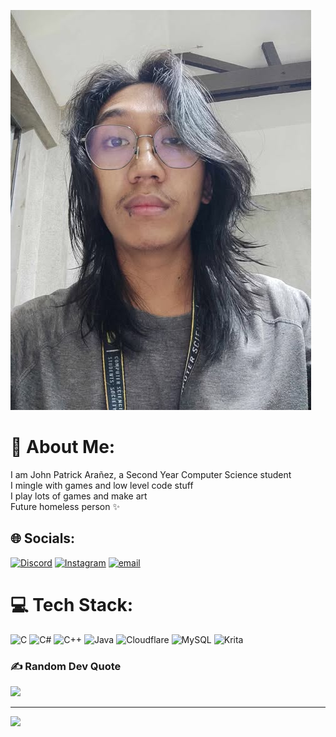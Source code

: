 
![alt text](<profile picture.jpg>)

# 💫 About Me:
I am John Patrick Arañez, a Second Year Computer Science student<br>I mingle with games and low level code stuff<br>I play lots of games and make art<br>Future homeless person ✨


## 🌐 Socials:
[![Discord](https://img.shields.io/badge/Discord-%237289DA.svg?logo=discord&logoColor=white)](https://discord.gg/patatas) [![Instagram](https://img.shields.io/badge/Instagram-%23E4405F.svg?logo=Instagram&logoColor=white)](https://instagram.com/kamoteKyuu) [![email](https://img.shields.io/badge/Email-D14836?logo=gmail&logoColor=white)](mailto:srslybrosrsly00@gmail.com) 

# 💻 Tech Stack:
![C](https://img.shields.io/badge/c-%2300599C.svg?style=for-the-badge&logo=c&logoColor=white) ![C#](https://img.shields.io/badge/c%23-%23239120.svg?style=for-the-badge&logo=csharp&logoColor=white) ![C++](https://img.shields.io/badge/c++-%2300599C.svg?style=for-the-badge&logo=c%2B%2B&logoColor=white) ![Java](https://img.shields.io/badge/java-%23ED8B00.svg?style=for-the-badge&logo=openjdk&logoColor=white) ![Cloudflare](https://img.shields.io/badge/Cloudflare-F38020?style=for-the-badge&logo=Cloudflare&logoColor=white) ![MySQL](https://img.shields.io/badge/mysql-4479A1.svg?style=for-the-badge&logo=mysql&logoColor=white) ![Krita](https://img.shields.io/badge/Krita-203759?style=for-the-badge&logo=krita&logoColor=EEF37B)

### ✍️ Random Dev Quote
![](https://quotes-github-readme.vercel.app/api?type=horizontal&theme=radical)

---
[![](https://visitcount.itsvg.in/api?id=PotatoCode09&icon=0&color=0)](https://visitcount.itsvg.in)

<!-- Proudly created with GPRM ( https://gprm.itsvg.in ) -->